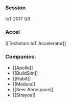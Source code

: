 
### Session
IoT 2017 Q3

### Accel
[[Techstars IoT Accelerator]]

### Companies:
- [[Apollo]]
- [[BuildSim]]
- [[Habit]]
- [[Module]]
- [[Seer Aerospace]]
- [[Strayos]]



